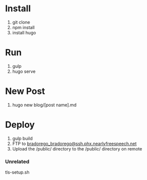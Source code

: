 # Install

1) git clone
2) npm install
3) install hugo

# Run

1) gulp
2) hugo serve

# New Post

1) hugo new blog/[post name].md


# Deploy

1) gulp build
3) FTP to bradorego_bradorego@ssh.phx.nearlyfreespeech.net
4) Upload the /public/ directory to the /public/ directory on remote

### Unrelated

tls-setup.sh
